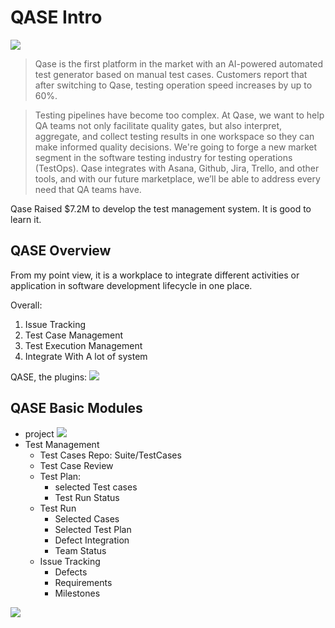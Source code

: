 # QASE Intro

![](/images/qbase/2023-09-18-16-46-53.png)

> Qase is the first platform in the market with an AI-powered automated test generator based on manual test cases. Customers report that after switching to Qase, testing operation speed increases by up to 60%.

> Testing pipelines have become too complex. At Qase, we want to help QA teams not only facilitate quality gates, but also interpret, aggregate, and collect testing results in one workspace so they can make informed quality decisions. We're going to forge a new market segment in the software testing industry for testing operations (TestOps). Qase integrates with Asana, Github, Jira, Trello, and other tools, and with our future marketplace, we’ll be able to address every need that QA teams have.

Qase Raised $7.2M to develop the test management system. 
It is good to learn it.

## QASE Overview

From my point view, it is a workplace to integrate different activities or application in software development lifecycle in one place. 

Overall:
1. Issue Tracking
2. Test Case Management
3. Test Execution Management
4. Integrate With A lot of system


QASE, the plugins: 
![](/images/qbase/2023-09-18-16-52-35.png)

## QASE Basic Modules

- project
![](/images/qbase/2023-09-18-16-55-42.png)
- Test Management
  - Test Cases Repo: Suite/TestCases
  - Test Case Review
  - Test Plan:
    - selected Test cases
    - Test Run Status
  - Test Run
    - Selected Cases
    - Selected Test Plan
    - Defect Integration
    - Team Status
  - Issue Tracking
    - Defects
    - Requirements
    - Milestones

![](/images/qbase/2023-09-18-16-55-59.png)